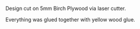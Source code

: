 Design cut on 5mm Birch Plywood via laser cutter.

Everything was glued together with yellow wood glue. 
